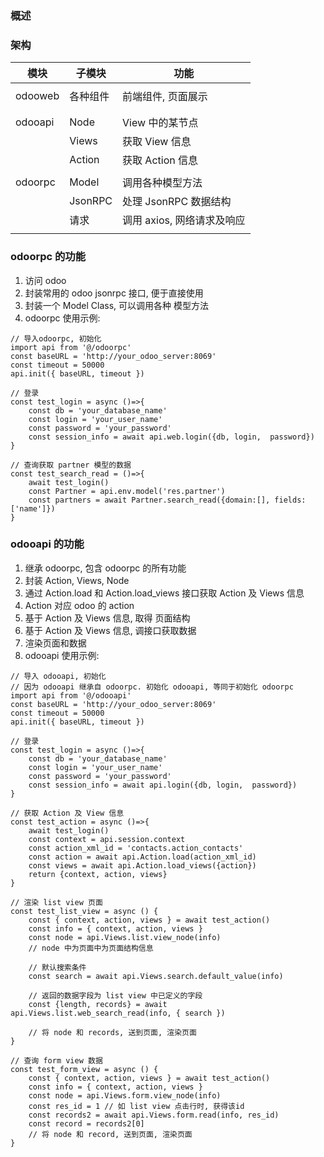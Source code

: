 ### 概述

### 架构

| 模块    | 子模块   | 功能                       |
| ------- | -------- | -------------------------- |
|         |          |                            |
| odooweb | 各种组件 | 前端组件, 页面展示         |
|         |          |                            |
|         |          |                            |
| odooapi | Node     | View 中的某节点            |
|         | Views    | 获取 View 信息             |
|         | Action   | 获取 Action 信息           |
|         |          |                            |
| odoorpc | Model    | 调用各种模型方法           |
|         | JsonRPC  | 处理 JsonRPC 数据结构      |
|         | 请求     | 调用 axios, 网络请求及响应 |
|         |          |                            |

### odoorpc 的功能

1. 访问 odoo
2. 封装常用的 odoo jsonrpc 接口, 便于直接使用
3. 封装一个 Model Class, 可以调用各种 模型方法
4. odoorpc 使用示例:

```
// 导入odoorpc, 初始化
import api from '@/odoorpc'
const baseURL = 'http://your_odoo_server:8069'
const timeout = 50000
api.init({ baseURL, timeout })

// 登录
const test_login = async ()=>{
    const db = 'your_database_name'
    const login = 'your_user_name'
    const password = 'your_password'
    const session_info = await api.web.login({db, login,  password})
}

// 查询获取 partner 模型的数据
const test_search_read = ()=>{
    await test_login()
    const Partner = api.env.model('res.partner')
    const partners = await Partner.search_read({domain:[], fields:['name']})
}

```

### odooapi 的功能

1. 继承 odoorpc, 包含 odoorpc 的所有功能
2. 封装 Action, Views, Node
3. 通过 Action.load 和 Action.load_views 接口获取 Action 及 Views 信息
4. Action 对应 odoo 的 action
5. 基于 Action 及 Views 信息, 取得 页面结构
6. 基于 Action 及 Views 信息, 调接口获取数据
7. 渲染页面和数据
8. odooapi 使用示例:

```
// 导入 odooapi, 初始化
// 因为 odooapi 继承自 odoorpc. 初始化 odooapi, 等同于初始化 odoorpc
import api from '@/odooapi'
const baseURL = 'http://your_odoo_server:8069'
const timeout = 50000
api.init({ baseURL, timeout })

// 登录
const test_login = async ()=>{
    const db = 'your_database_name'
    const login = 'your_user_name'
    const password = 'your_password'
    const session_info = await api.login({db, login,  password})
}

// 获取 Action 及 View 信息
const test_action = async ()=>{
    await test_login()
    const context = api.session.context
    const action_xml_id = 'contacts.action_contacts'
    const action = await api.Action.load(action_xml_id)
    const views = await api.Action.load_views({action})
    return {context, action, views}
}

// 渲染 list view 页面
const test_list_view = async () {
    const { context, action, views } = await test_action()
    const info = { context, action, views }
    const node = api.Views.list.view_node(info)
    // node 中为页面中为页面结构信息

    // 默认搜索条件
    const search = await api.Views.search.default_value(info)

    // 返回的数据字段为 list view 中已定义的字段
    const {length, records} = await api.Views.list.web_search_read(info, { search })

    // 将 node 和 records, 送到页面, 渲染页面
}

// 查询 form view 数据
const test_form_view = async () {
    const { context, action, views } = await test_action()
    const info = { context, action, views }
    const node = api.Views.form.view_node(info)
    const res_id = 1 // 如 list view 点击行时, 获得该id
    const records2 = await api.Views.form.read(info, res_id)
    const record = records2[0]
    // 将 node 和 record, 送到页面, 渲染页面
}

```

